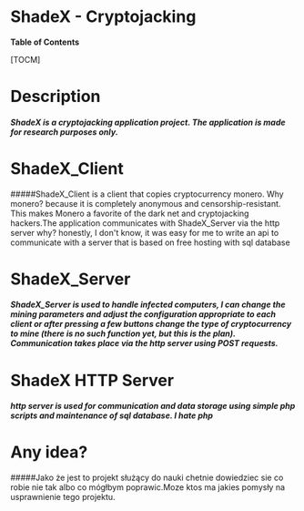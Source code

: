 ShadeX - Cryptojacking
=============

**Table of Contents**

[TOCM]

# Description
#####  ShadeX is a cryptojacking application project. The application is made for research purposes only.



# ShadeX_Client
#####ShadeX_Client is a client that copies cryptocurrency monero. Why monero? because it is completely anonymous and censorship-resistant. This makes Monero a favorite of the dark net and cryptojacking hackers.The application communicates with ShadeX_Server via the http server why? honestly, I don't know, it was easy for me to write an api to communicate with a server that is based on free hosting with sql database

# ShadeX_Server
##### ShadeX_Server is used to handle infected computers, I can change the mining parameters and adjust the configuration appropriate to each client or after pressing a few buttons change the type of cryptocurrency to mine (there is no such function yet, but this is the plan). Communication takes place via the http server using POST requests.

# ShadeX HTTP Server
##### http server is used for communication and data storage using simple php scripts and maintenance of sql database. I hate php

# Any idea?
#####Jako że jest to projekt służący do nauki chetnie dowiedziec sie co robie nie tak albo co mógłbym poprawic.Moze ktos ma jakies pomysły na usprawnienie tego projektu.


